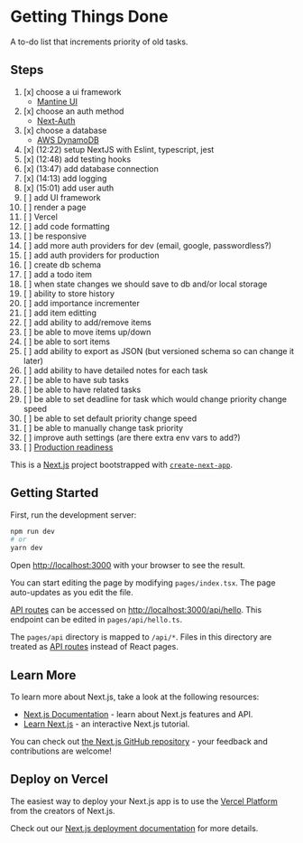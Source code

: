 # Getting Things Done

A to-do list that increments priority of old tasks.

## Steps

1. [x] choose a ui framework
    - [Mantine UI](https://mantine.dev/)
2. [x] choose an auth method
    - [Next-Auth](https://github.com/nextauthjs/next-auth-example)
3. [x] choose a database
   - [AWS DynamoDB](https://aws.amazon.com/dynamodb/pricing/)
4. [x] (12:22) setup NextJS with Eslint, typescript, jest
5. [x] (12:48) add testing hooks
6. [x] (13:47) add database connection
7. [x] (14:13) add logging
8. [x] (15:01) add user auth
9. [ ] add UI framework
10. [ ] render a page
11. [ ] Vercel
12. [ ] add code formatting
13. [ ] be responsive
14. [ ] add more auth providers for dev (email, google, passwordless?)
15. [ ] add auth providers for production
16. [ ] create db schema
17. [ ] add a todo item
18. [ ] when state changes we should save to db and/or local storage
19. [ ] ability to store history
20. [ ] add importance incrementer
21. [ ] add item editting
22. [ ] add ability to add/remove items
23. [ ] be able to move items up/down
24. [ ] be able to sort items
25. [ ] add ability to export as JSON (but versioned schema so can change it later)
26. [ ] add ability to have detailed notes for each task
27. [ ] be able to have sub tasks
28. [ ] be able to have related tasks
29. [ ] be able to set deadline for task which would change priority change speed
30. [ ] be able to set default priority change speed
31. [ ] be able to manually change task priority 
32. [ ] improve auth settings (are there extra env vars to add?)
33. [ ] [Production readiness](https://nextjs.org/docs/going-to-production)

This is a [Next.js](https://nextjs.org/) project bootstrapped with [`create-next-app`](https://github.com/vercel/next.js/tree/canary/packages/create-next-app).

## Getting Started

First, run the development server:

```bash
npm run dev
# or
yarn dev
```

Open [http://localhost:3000](http://localhost:3000) with your browser to see the result.

You can start editing the page by modifying `pages/index.tsx`. The page auto-updates as you edit the file.

[API routes](https://nextjs.org/docs/api-routes/introduction) can be accessed on [http://localhost:3000/api/hello](http://localhost:3000/api/hello). This endpoint can be edited in `pages/api/hello.ts`.

The `pages/api` directory is mapped to `/api/*`. Files in this directory are treated as [API routes](https://nextjs.org/docs/api-routes/introduction) instead of React pages.

## Learn More

To learn more about Next.js, take a look at the following resources:

- [Next.js Documentation](https://nextjs.org/docs) - learn about Next.js features and API.
- [Learn Next.js](https://nextjs.org/learn) - an interactive Next.js tutorial.

You can check out [the Next.js GitHub repository](https://github.com/vercel/next.js/) - your feedback and contributions are welcome!

## Deploy on Vercel

The easiest way to deploy your Next.js app is to use the [Vercel Platform](https://vercel.com/new?utm_medium=default-template&filter=next.js&utm_source=create-next-app&utm_campaign=create-next-app-readme) from the creators of Next.js.

Check out our [Next.js deployment documentation](https://nextjs.org/docs/deployment) for more details.

